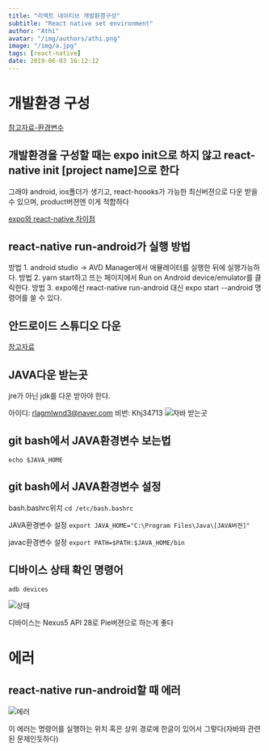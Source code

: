 ```yaml
---
title: "리액트 네이티브 개발환경구성"
subtitle: "React native set environment"
author: "Athi"
avatar: "/img/authors/athi.png"
image: "/img/a.jpg"
tags: [react-native]
date: 2019-06-03 16:12:12
---
```

# 개발환경 구성

[참고자료-환경변수](https://stackoverflow.com/questions/45182717/java-home-is-set-to-an-invalid-directory?rq=1)

## 개발환경을 구성할 때는 expo init으로 하지 않고 react-native init [project name]으로 한다

그래야 android, ios폴더가 생기고, react-hoooks가 가능한 최신버젼으로 다운 받을 수 있으며, product버젼엔 이게 적합하다

[expo와 react-native 차이점](https://apiko.com/blog/expo-vs-vanilla-react-native/)

## react-native run-android가 실행 방법

방법 1. android studio -> AVD Manager에서 애뮬레이터를 실행한 뒤에 실행가능하다.
방법 2. yarn start하고 뜨는 페이지에서 Run on Android device/emulator를 클릭한다.
방법 3. expo에선 react-native run-android 대신 expo start --android 명령어를 쓸 수 있다.

## 안드로이드 스튜디오 다운

[참고자료](https://yuddomack.tistory.com/entry/1React-Native-%EC%84%A4%EC%B9%98%EC%99%80-%EC%8B%A4%ED%96%89hello-world)

## JAVA다운 받는곳

jre가 아닌 jdk를 다운 받아야 한다.

아이디: rlagmlwnd3@naver.com
비번: Khj34713
![자바 받는곳](https://i.imgur.com/UTlqurA.png)

## git bash에서 JAVA환경변수 보는법

`echo $JAVA_HOME`

## git bash에서 JAVA환경변수 설정

bash.bashrc위치
`cd /etc/bash.bashrc`

JAVA환경변수 설정
`export JAVA_HOME="C:\Program Files\Java\[JAVA버젼]"`

javac환경변수 설정
`export PATH=$PATH:$JAVA_HOME/bin`

## 디바이스 상태 확인 명령어

`adb devices`

![상태](https://i.imgur.com/5JdayWM.png)

디바이스는 Nexus5 API 28로 Pie버젼으로 하는게 좋다

# 에러

## react-native run-android할 때 에러

![에러](https://i.imgur.com/yov8l39.png)

이 에러는 명령어를 실행하는 위치 혹은 상위 경로에 한글이 있어서 그렇다(자바와 관련된 문제인듯하다)
